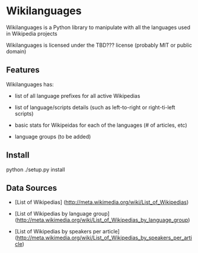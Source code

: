 Wikilanguages
=============

Wikilanguages is a Python library to manipulate with all the languages used in Wikipedia projects

Wikilanguages is licensed under the TBD??? license (probably MIT or public domain)

Features
--------

Wikilanguages has:

- list of all language prefixes for all active Wikipedias

- list of language/scripts details (such as left-to-right or right-ti-left scripts)

- basic stats for Wikipeidas for each of the languages (# of articles, etc)

- language groups (to be added)

Install
-------

python ./setup.py install


Data Sources
------------

* [List of Wikipedias] (http://meta.wikimedia.org/wiki/List_of_Wikipedias)

* [List of Wikipedias by language group] (http://meta.wikimedia.org/wiki/List_of_Wikipedias_by_language_group)

* [List of Wikipedias by speakers per article] (http://meta.wikimedia.org/wiki/List_of_Wikipedias_by_speakers_per_article)
